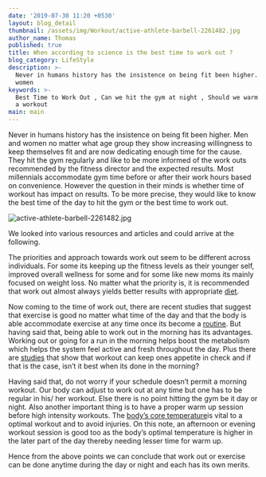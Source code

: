 ```yaml
---
date: '2019-07-30 11:20 +0530'
layout: blog_detail
thumbnail: /assets/img/Workout/active-athlete-barbell-2261482.jpg
author_name: Thomas
published: true
title: When according to science is the best time to work out ?
blog_category: LifeStyle
description: >-
  Never in humans history has the insistence on being fit been higher. Men and
  women
keywords: >-
  Best Time to Work Out , Can we hit the gym at night , Should we warm up before
  a workout 
main: main
---
```


Never in humans history has the insistence on being fit been higher. Men and women no matter what age group they show increasing willingness to keep themselves fit and are now dedicating enough time for the cause. They hit the gym regularly and like to be more informed of the work outs recommended by the fitness director and the expected results. Most millennials accommodate gym time before or after their work hours based on convenience. However the question in their minds is whether time of workout has impact on results. To be more precise, they would like to know the best time of the day to hit the gym or the best time to work out. 

![active-athlete-barbell-2261482.jpg]({{site.baseurl}}/assets/img/Workout/active-athlete-barbell-2261482.jpg)


We looked into various resources and articles and could arrive at the following.

The priorities and approach towards work out seem to be different across individuals. For some its keeping up the fitness levels as their younger self, improved overall wellness for some and for some like new moms its mainly focused on weight loss. No matter what the priority is, it is recommended that work out almost always yields better results with appropriate [diet](https://www.youtube.com/watch?v=IOHVzKOoCW0).

Now coming to the time of work out, there are recent studies that suggest that exercise is good no matter what time of the day and that the body is able accommodate exercise at any time once its become a [routine](https://www.ncbi.nlm.nih.gov/pubmed/22531613). But having said that, being able to work out in the morning has its advantages. Working out or going for a run in the morning helps boost the metabolism which helps the system feel active and fresh throughout the day. Plus there are [studies](https://www.ncbi.nlm.nih.gov/pubmed/22617393) that show that workout can keep ones appetite in check and if that is the case, isn’t it best when its done in the morning?

Having said that, do not worry if your schedule doesn’t permit a morning workout. Our body can adjust to work out at any time but one has to be regular in his/ her workout. Else there is no point hitting the gym be it day or night. Also another important thing is to have a proper warm up session before high intensity workouts. The [body’s core temperature](https://www.ncbi.nlm.nih.gov/pubmed/21029194)is vital to a optimal workout and to avoid injuries. On this note, an afternoon or evening workout session is good too as the body’s optimal temperature is higher in the later part of the day thereby needing lesser time for warm up.

Hence from the above points we can conclude that work out or exercise can be done anytime during the day or night and each has its own merits.
